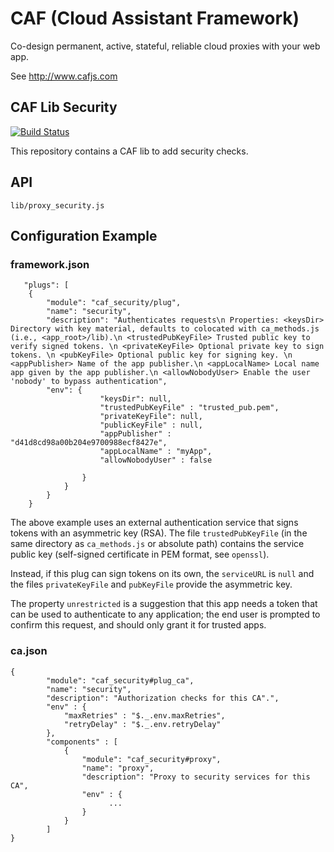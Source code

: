 # CAF (Cloud Assistant Framework)

Co-design permanent, active, stateful, reliable cloud proxies with your web app.

See http://www.cafjs.com 

## CAF Lib Security

[![Build Status](http://ci.cafjs.com/github.com/cafjs/caf_security/status.svg?branch=master)](http://ci.cafjs.com/github.com/cafjs/caf_security)


This repository contains a CAF lib to add security checks.


## API

    lib/proxy_security.js
 
## Configuration Example

### framework.json

       "plugs": [
        {
            "module": "caf_security/plug",
            "name": "security",
            "description": "Authenticates requests\n Properties: <keysDir> Directory with key material, defaults to colocated with ca_methods.js (i.e., <app_root>/lib).\n <trustedPubKeyFile> Trusted public key to verify signed tokens. \n <privateKeyFile> Optional private key to sign tokens. \n <pubKeyFile> Optional public key for signing key. \n <appPublisher> Name of the app publisher.\n <appLocalName> Local name app given by the app publisher.\n <allowNobodyUser> Enable the user 'nobody' to bypass authentication",
            "env": {
                        "keysDir": null,
                        "trustedPubKeyFile" : "trusted_pub.pem",
                        "privateKeyFile": null,
                        "publicKeyFile" : null,
                        "appPublisher" : "d41d8cd98a00b204e9700988ecf8427e",
                        "appLocalName" : "myApp",
                        "allowNobodyUser" : false
                        
                    }
                }
            }
        }
        
        
The above example uses an external authentication service that signs tokens with an asymmetric key (RSA). The file `trustedPubKeyFile` (in the same directory as `ca_methods.js` or absolute path) contains the service public key (self-signed certificate in PEM format, see `openssl`).

Instead, if this plug can sign tokens on its own, the `serviceURL` is `null` and the files `privateKeyFile` and `pubKeyFile` provide the asymmetric key.

The property `unrestricted` is a suggestion that this app needs a token that can be used to authenticate to any application; the end user is prompted to confirm  this request, and should only grant it for trusted apps.
    

### ca.json


    {
            "module": "caf_security#plug_ca",
            "name": "security",
            "description": "Authorization checks for this CA".",
            "env" : {
                "maxRetries" : "$._.env.maxRetries",
                "retryDelay" : "$._.env.retryDelay"
            },
            "components" : [
                {
                    "module": "caf_security#proxy",
                    "name": "proxy",
                    "description": "Proxy to security services for this CA",
                    "env" : {
                          ...
                    }
                }
            ]
    }
    
        
            
 
